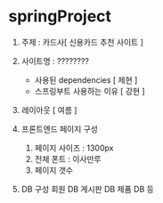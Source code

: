 # springProject

1. 주제 : 카드사[ 신용카드 추천 사이트 ] 

2. 사이트명 : ????????
      - 사용된 dependencies [ 제현 ]  
      - 스프링부트 사용하는 이유 [ 강현 ]
3. 레이아웃 [ 여름 ]

4. 프론트엔드 페이지 구성
      1. 페이지 사이즈 : 1300px
      2. 전체 폰트 : 이사만루
      3. 페이지 갯수 

     
5. DB 구성 
      회원 DB
      게시판 DB
      제품 DB
      등





